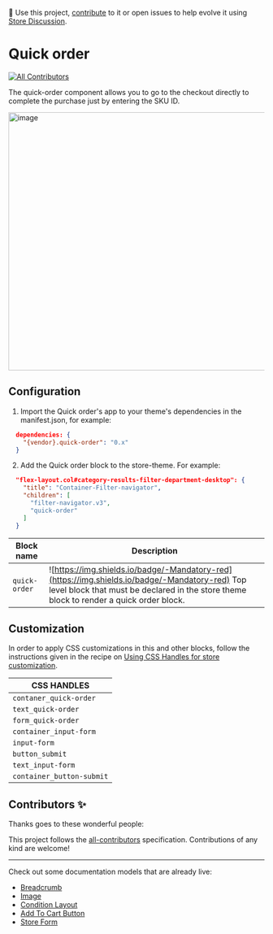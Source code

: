 📢 Use this project, [contribute](https://github.com/{OrganizationName}/{AppName}) to it or open issues to help evolve it using [Store Discussion](https://github.com/vtex-apps/store-discussion).

# Quick order

<!-- DOCS-IGNORE:start -->
<!-- ALL-CONTRIBUTORS-BADGE:START - Do not remove or modify this section -->
[![All Contributors](https://img.shields.io/badge/all_contributors-0-orange.svg?style=flat-square)](#contributors-)
<!-- ALL-CONTRIBUTORS-BADGE:END -->
<!-- DOCS-IGNORE:end -->

The quick-order component allows you to go to the checkout directly to complete the purchase just by entering the SKU ID.

<img width="508" alt="image" src="https://user-images.githubusercontent.com/66226368/219812940-79b2f29b-ad88-467b-b599-4a1aa8758907.png">

## Configuration 

1. Import the  Quick order's app to your theme's dependencies in the manifest.json, for example:
```json
  dependencies: {
    "{vendor}.quick-order": "0.x"
  }
 ```
 
 2. Add the Quick order block to the store-theme. For example:
```json
  "flex-layout.col#category-results-filter-department-desktop": {
    "title": "Container-Filter-navigator",
    "children": [
      "filter-navigator.v3",
      "quick-order"
    ]
  }
   ```
|  Block name     | Description                                     |
| -------------- | ----------------------------------------------- |
| `quick-order` | ![https://img.shields.io/badge/-Mandatory-red](https://img.shields.io/badge/-Mandatory-red)  Top level block that must be declared in the store theme block to render a quick order block.   |

## Customization

In order to apply CSS customizations in this and other blocks, follow the instructions given in the recipe on [Using CSS Handles for store customization](https://vtex.io/docs/recipes/style/using-css-handles-for-store-customization).

|CSS HANDLES |
| ----------- | 
|` contaner_quick-order `|
|` text_quick-order `|
|` form_quick-order `|
|` container_input-form `|
|` input-form `|
|` button_submit `|
|` text_input-form `|
|` container_button-submit `|

<!-- DOCS-IGNORE:start -->

## Contributors ✨

Thanks goes to these wonderful people:

<!-- ALL-CONTRIBUTORS-LIST:START - Do not remove or modify this section -->
<!-- prettier-ignore-start -->
<!-- markdownlint-disable -->
<!-- markdownlint-enable -->
<!-- prettier-ignore-end -->
<!-- ALL-CONTRIBUTORS-LIST:END -->

This project follows the [all-contributors](https://github.com/all-contributors/all-contributors) specification. Contributions of any kind are welcome!

<!-- DOCS-IGNORE:end -->

---- 

Check out some documentation models that are already live: 
- [Breadcrumb](https://github.com/vtex-apps/breadcrumb)
- [Image](https://vtex.io/docs/components/general/vtex.store-components/image)
- [Condition Layout](https://vtex.io/docs/components/all/vtex.condition-layout@1.1.6/)
- [Add To Cart Button](https://vtex.io/docs/components/content-blocks/vtex.add-to-cart-button@0.9.0/)
- [Store Form](https://vtex.io/docs/components/all/vtex.store-form@0.3.4/)
